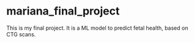 # mariana_final_project
This is my final project. It is a ML model to predict fetal health, based on CTG scans.
